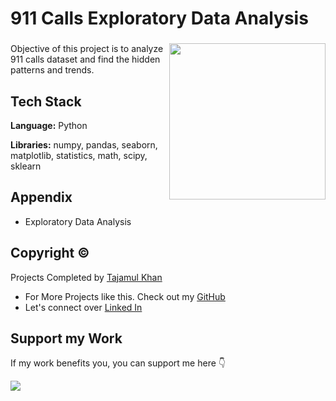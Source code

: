 # 911 Calls Exploratory Data Analysis

###

<img align="right" height="250" src="https://export-download.canva.com/j0g_k/DAFgolj0g_k/557/0/0004-942772638810606134.png?X-Amz-Algorithm=AWS4-HMAC-SHA256&X-Amz-Credential=AKIAJHKNGJLC2J7OGJ6Q%2F20230624%2Fus-east-1%2Fs3%2Faws4_request&X-Amz-Date=20230624T043521Z&X-Amz-Expires=17626&X-Amz-Signature=db895b8b828a1f2a32824a582db1b67d8bf6d6a90470a2f7d5f5e59d1ac3caed&X-Amz-SignedHeaders=host&response-content-disposition=attachment%3B%20filename%2A%3DUTF-8%27%27911%2520Calls.png&response-expires=Sat%2C%2024%20Jun%202023%2009%3A29%3A07%20GMT"/>

###

Objective of this project is to analyze 911 calls dataset and find the hidden patterns and trends.

## Tech Stack

**Language:** Python

**Libraries:** numpy, pandas, seaborn, matplotlib, statistics, math, scipy, sklearn

## Appendix

* Exploratory Data Analysis

## Copyright ©

Projects Completed by [Tajamul Khan](https://github.com/tajamulk2)
* For More Projects like this. Check out my [GitHub](https://github.com/tajamulk2)
* Let's connect over [Linked In](https://www.linkedin.com/in/tajamulk2/)

## Support my Work

If my work benefits you, you can support me here 👇 

<a href="https://www.buymeacoffee.com/tajamulk2"><img src="https://img.buymeacoffee.com/button-api/?text=Buy me a Coffee&emoji=&slug=tajamulk2&button_colour=ffdd00&font_colour=000000&font_family=Bree&outline_colour=000000&coffee_colour=ffffff" /></a> 



